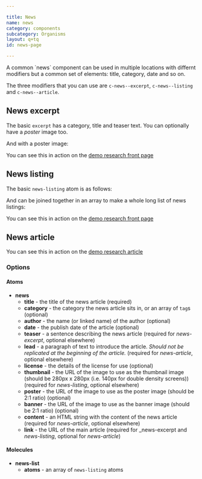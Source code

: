 ```yaml
---

title: News
name: news
category: components
subcategory: Organisms
layout: q+tq
id: news-page

---
```


<div class="lead"><p>A common `news` component can be used in multiple locations with differnt modifiers but a common set of elements: title, category, date and so on.</p></div>

The three modifiers that you can use are `c-news--excerpt`, `c-news--listing` and `c-news--article`.

## News excerpt

The basic `excerpt` has a category, title and teaser text. You can optionally have a _poster_ image too.

<script>
component("news-excerpt", {
  "category":"Technologies for the future",
  "title": "Vehicle for success",
  "date": "1 October 2015",
  "teaser": "Our computer scientists are driving the latest advances in car electronics.",
  "link":"#"
});
</script>

And with a poster image:

<script>
component("news-excerpt", {
  "category":"Technologies for the future",
  "title": "Vehicle for success",
  "date": "1 October 2015",
  "teaser": "Our computer scientists are driving the latest advances in car electronics.",
  "poster": "media/traffic-banner.jpg",
  "link":"#"
});
</script>

You can see this in action on the [demo research front page](/templates/research/index.html)

## News listing

The basic `news-listing` atom is as follows:

<script>
component("news-listing", {
  "title": "Vehicle for success",
  "lead": "Millions of cars across the world owe the efficiency and reliability of their electronic systems to research carried out by our computer scientists.",
  "date": "8 September 2015",
  "thumbnail": "media/traffic-thumbnail.jpg",
  "link":"#"
});
</script>

And can be joined together in an array to make a whole long list of news listings:

<script>
component("news-list", { "atoms":[
  { "news-listing": {
    "title": "Vehicle for success",
    "lead": "Millions of cars across the world owe the efficiency and reliability of their electronic systems to research carried out by our computer scientists.",
    "date": "8 September 2015",
    "thumbnail": "media/traffic-thumbnail.jpg",
  "link":"#"
  } },
  { "news-listing": {
    "title": "Vehicle for success",
    "lead": "Millions of cars across the world owe the efficiency and reliability of their electronic systems to research carried out by our computer scientists.",
    "date": "8 September 2015",
    "thumbnail": "media/traffic-thumbnail.jpg",
  "link":"#"
  } },
  { "news-listing": {
    "title": "Vehicle for success",
    "lead": "Millions of cars across the world owe the efficiency and reliability of their electronic systems to research carried out by our computer scientists.",
    "date": "8 September 2015",
    "thumbnail": "media/traffic-thumbnail.jpg",
  "link":"#"
  } }
]});
</script>

You can see this in action on the [demo research front page](/templates/research/index.html)

## News article

<script>
component("news-article", {
  "category": [
    "<a class=\"c-tag\" href=\"#\">Technologies for the future</a>",
    "<a class=\"c-tag\" href=\"#\">Risk, evidence and decision making</a>"
  ],
  "title": "How research at York fuelled a revolution in automotive electronics",
  "lead": "Millions of cars across the world owe the efficiency and reliability of their electronic systems to research carried out by our computer scientists.",
  "date": "8 September 2015",
  "banner": "media/traffic-banner.jpg",
  "license": "The text of this article is licensed under a <a href=\"http://creativecommons.org/licenses/by-nc-sa/4.0/\">Creative Commons Licence</a>. You're free to republish it, as long as you link back to this page and credit us.",
  "content": "<p>Work by experts in our pioneering Real-Time Systems Research Group ensures the smooth running of programmes that control everything from fuel injection to brake lights.</p>\n<p>And with new innovations such as driverless cars just around the corner, the demand for their specialist skills is accelerating.</p>\n<p>&ldquo;Car brakes are a simple example of the real time behaviour studied at York,&rdquo; explains Dr Rob Davis, a Senior Research Fellow who joined the real time systems group as a PhD student shortly after its launch in the early 90s. &ldquo;If you imagine approaching traffic lights – you put your foot on the brake, the brake lights go on and you slow to a stop. But there’s a lot more going on than that.</p>\n<p><a class=\"youtube-video-embed\" href=\"https://www.youtube.com/watch?v=zPBBHo3NiYs\">Watch the video here</a></p>\n<p>&ldquo;Pressing the brake pedal closes a switch. This is detected by an Electronic Control Unit, also known as an ECU. The ECU passes a message over the network to another control unit at the back of the car. This message is then decoded, causing the brake lights to go on - this all happens in a fraction of a second.</p>\n<p>&ldquo;Now imagine similar events and responses happening hundreds of times a second throughout your car controlling everything from gear changes to fuel injection – and each action has to be executed within a strict time limit.&rdquo;</p>"
});
</script>

You can see this in action on the [demo research article](/research/themes/car-electronics/index.html)

### Options

#### Atoms

* **news**
  * **title** - the title of the news article (required)
  * **category** - the category the news article sits in, or an array of `tag`s (optional)
  * **author** - the name (or linked name) of the author (optional)
  * **date** - the publish date of the article (optional)
  * **teaser** - a sentence describing the news article (required for _news-excerpt_, optional elsewhere)
  * **lead** - a paragraph of text to introduce the article. _Should not be replicated at the beginning of the article._ (required for _news-article_, optional elsewhere)
  * **license** - the details of the license for use (optional)
  * **thumbnail** - the URL of the image to use as the thumbnail image (should be 280px x 280px (i.e. 140px for double density screens))  (required for _news-listing_, optional elsewhere)
  * **poster** - the URL of the image to use as the poster image (should be 2:1 ratio)  (optional)
  * **banner** - the URL of the image to use as the banner image (should be 2:1 ratio) (optional)
  * **content** - an HTML string with the content of the news article (required for _news-article_, optional elsewhere)
  * **link** - the URL of the main article (required for _news-excerpt and _news-listing_, optional for _news-article_)

#### Molecules

* **news-list**
  * **atoms** - an array of `news-listing` atoms